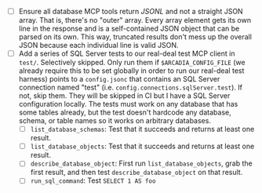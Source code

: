- [ ] Ensure all database MCP tools return _JSONL_ and not a straight JSON array. That is, there's no "outer" array. Every array element gets its own line in the response and is a self-contained JSON object that can be parsed on its own. This way, truncated results don't mess up the overall JSON because each individual line is valid JSON.
- [ ] Add a series of SQL Server tests to our real-deal test MCP client in `test/`. Selectively skipped. Only run them if `$ARCADIA_CONFIG_FILE` (we already require this to be set globally in order to run our real-deal test harness) points to a `config.jsonc` that contains an SQL Server connection named "test" (i.e. `config.connections.sqlServer.test`). If not, skip them. They will be skipped in CI but I have a SQL Server configuration locally. The tests must work on any database that has some tables already, but the test doesn't hardcode any database, schema, or table names so it works on arbitrary databases.
    - [ ] `list_database_schemas`: Test that it succeeds and returns at least one result.
    - [ ] `list_database_objects`: Test that it succeeds and returns at least one result.
    - [ ] `describe_database_object`: First run `list_database_objects`, grab the first result, and then test `describe_database_object` on that result.
    - [ ] `run_sql_command`: Test `SELECT 1 AS foo`
